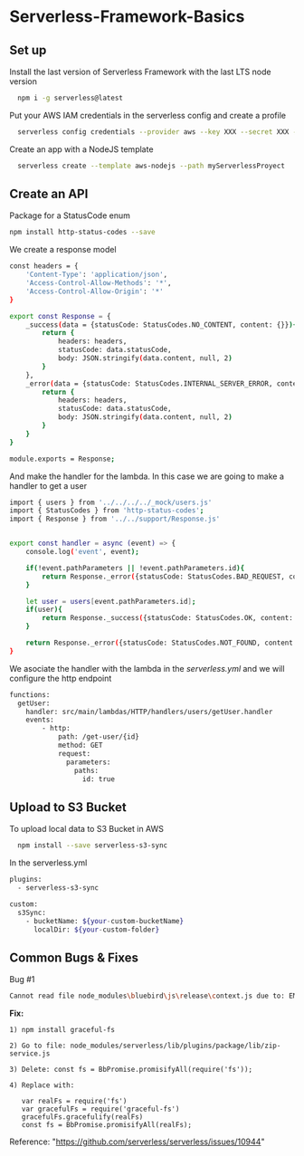 # Serverless-Framework-Basics

## Set up

Install the last version of Serverless Framework with the last LTS node version
```bash
  npm i -g serverless@latest
```

Put your AWS IAM credentials in the serverless config and create a profile
```bash
  serverless config credentials --provider aws --key XXX --secret XXX --profile ProfileName
```

Create an app with a NodeJS template
```bash
  serverless create --template aws-nodejs --path myServerlessProyect
```
## Create an API
Package for a StatusCode enum

```bash
npm install http-status-codes --save
```

We create a response model

```bash
const headers = {
    'Content-Type': 'application/json',
    'Access-Control-Allow-Methods': '*',
    'Access-Control-Allow-Origin': '*'
}

export const Response = {
    _success(data = {statusCode: StatusCodes.NO_CONTENT, content: {}}){
        return {
            headers: headers,
            statusCode: data.statusCode,
            body: JSON.stringify(data.content, null, 2)
        }
    },
    _error(data = {statusCode: StatusCodes.INTERNAL_SERVER_ERROR, content: {}}){
        return {
            headers: headers,
            statusCode: data.statusCode,
            body: JSON.stringify(data.content, null, 2)
        }
    }
}

module.exports = Response;
```
And make the handler for the lambda. In this case we are going to make a handler to get a user

```bash
import { users } from '../../../../_mock/users.js'
import { StatusCodes } from 'http-status-codes';
import { Response } from '../../support/Response.js'


export const handler = async (event) => {
    console.log('event', event);

    if(!event.pathParameters || !event.pathParameters.id){
        return Response._error({statusCode: StatusCodes.BAD_REQUEST, content: { message: 'missing the ID from the path' }});
    }

    let user = users[event.pathParameters.id];
    if(user){
        return Response._success({statusCode: StatusCodes.OK, content: user });
    }

    return Response._error({statusCode: StatusCodes.NOT_FOUND, content: { message: 'user not found' }});
}
```

We asociate the handler with the lambda in the *serverless.yml* and we will configure
the http endpoint

```bash
functions:
  getUser:
    handler: src/main/lambdas/HTTP/handlers/users/getUser.handler
    events:
        - http:
            path: /get-user/{id}
            method: GET
            request:
              parameters:
                paths:
                  id: true
```


## Upload to S3 Bucket

To upload local data to S3 Bucket in AWS

```bash
  npm install --save serverless-s3-sync
```

In the serverless.yml

```bash
plugins:
  - serverless-s3-sync

custom:
  s3Sync:
    - bucketName: ${your-custom-bucketName}
      localDir: ${your-custom-folder}
```
## Common Bugs & Fixes

Bug #1
```bash
Cannot read file node_modules\bluebird\js\release\context.js due to: EMFILE: too many open files, open 'C:\Serverless-Basics\node_modules\bluebird\js\release\context.js'
```

**Fix:** 

```
1) npm install graceful-fs
```
```
2) Go to file: node_modules/serverless/lib/plugins/package/lib/zip-service.js
```
```
3) Delete: const fs = BbPromise.promisifyAll(require('fs'));   
```
```
4) Replace with:
    
   var realFs = require('fs')
   var gracefulFs = require('graceful-fs')
   gracefulFs.gracefulify(realFs)
   const fs = BbPromise.promisifyAll(realFs);
```
Reference: "https://github.com/serverless/serverless/issues/10944"
